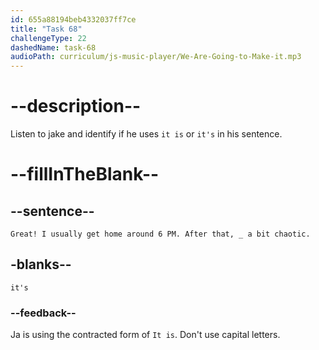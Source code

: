 ```yaml
---
id: 655a88194beb4332037ff7ce
title: "Task 68"
challengeType: 22
dashedName: task-68
audioPath: curriculum/js-music-player/We-Are-Going-to-Make-it.mp3
---
```


<!--
AUDIO REFERENCE: 
Jake: Great! I usually get home around 6 PM. After that, it's a bit chaotic.
-->

# --description--

Listen to jake and identify if he uses `it is` or `it's` in his sentence.

# --fillInTheBlank--

## --sentence--

`Great! I usually get home around 6 PM. After that, _ a bit chaotic.`

## -blanks--

`it's`

### --feedback--

Ja is using the contracted form of `It is`. Don't use capital letters.
